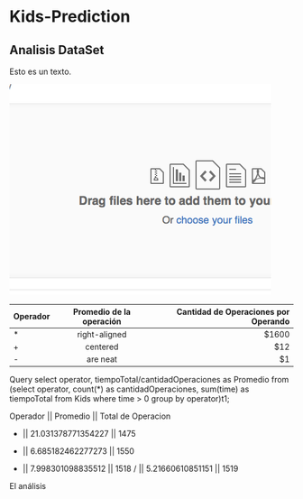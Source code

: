 
# Kids-Prediction
## Analisis DataSet

Esto es un texto.

![alt text](images/image.png)

| Operador        | Promedio de la operación           | Cantidad de Operaciones por Operando  |
| ------------- |:-------------:| -----:|
| *     | right-aligned | $1600 |
| +     | centered      |   $12 |
| - | are neat      |    $1 |


Query
select operator, tiempoTotal/cantidadOperaciones as Promedio from
(select operator, count(*) as cantidadOperaciones, sum(time) as tiempoTotal from Kids
where time > 0
group by operator)t1;

 Operador || Promedio || Total de Operacion
 * || 21.031378771354227 || 1475
 + || 6.685182462277273  || 1550
 - || 7.998301098835512  || 1518
 / || 5.21660610851151   || 1519
 
 El análisis 
